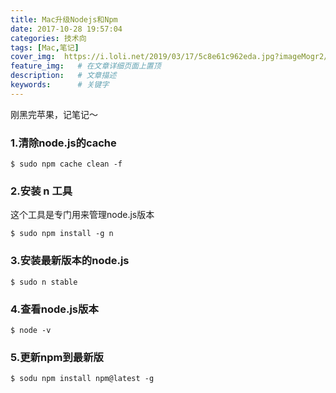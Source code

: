 ```yaml
---
title: Mac升级Nodejs和Npm
date: 2017-10-28 19:57:04
categories: 技术向
tags: [Mac,笔记]
cover_img:  https://i.loli.net/2019/03/17/5c8e61c962eda.jpg?imageMogr2/format/webp   # 在文章摘要上显示
feature_img:   # 在文章详细页面上置顶
description:   # 文章描述
keywords:      # 关键字
---
```


刚黑完苹果，记笔记～
<!--more-->

### 1.清除node.js的cache

```
$ sudo npm cache clean -f
```

### 2.安装 n 工具

这个工具是专门用来管理node.js版本

```
$ sudo npm install -g n
```

### 3.安装最新版本的node.js

```
$ sudo n stable
```

### 4.查看node.js版本

```
$ node -v
```

### 5.更新npm到最新版

```
$ sodu npm install npm@latest -g
```
